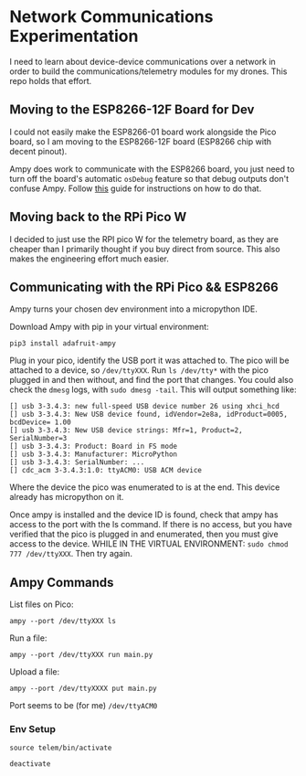 # Network Communications Experimentation

I need to learn about device-device communications over a network in order to build the communications/telemetry modules for my drones. This repo holds that effort.

## Moving to the ESP8266-12F Board for Dev

I could not easily make the ESP8266-01 board work alongside the Pico board, so I am moving to the ESP8266-12F board (ESP8266 chip with decent pinout). 

Ampy does work to communicate with the ESP8266 board, you just need to turn off the board's automatic `osDebug` feature so that debug outputs don't confuse Ampy. Follow [this](https://pythonforundergradengineers.com/upload-py-files-to-esp8266-running-micropython.html) guide for instructions on how to do that.  

## Moving back to the RPi Pico W

I decided to just use the RPI pico W for the telemetry board, as they are cheaper than I primarily thought if you buy direct from source. This also makes the engineering effort much easier.

## Communicating with the RPi Pico && ESP8266

Ampy turns your chosen dev environment into a micropython IDE. 

Download Ampy with pip in your virtual environment:

```
pip3 install adafruit-ampy
```

Plug in your pico, identify the USB port it was attached to. The pico will be attached to a device, so `/dev/ttyXXX`. Run `ls /dev/tty*` with the pico plugged in and then without, and find the port that changes. You could also check the `dmesg` logs, with `sudo dmesg -tail`. This will output something like:

```
[] usb 3-3.4.3: new full-speed USB device number 26 using xhci_hcd
[] usb 3-3.4.3: New USB device found, idVendor=2e8a, idProduct=0005, bcdDevice= 1.00
[] usb 3-3.4.3: New USB device strings: Mfr=1, Product=2, SerialNumber=3
[] usb 3-3.4.3: Product: Board in FS mode
[] usb 3-3.4.3: Manufacturer: MicroPython
[] usb 3-3.4.3: SerialNumber: ...
[] cdc_acm 3-3.4.3:1.0: ttyACM0: USB ACM device
```

Where the device the pico was enumerated to is at the end. This device already has micropython on it. 

Once ampy is installed and the device ID is found, check that ampy has access to the port with the ls command. If there is no access, but you have verified that the pico is plugged in and enumerated, then you must give access to the device. WHILE IN THE VIRTUAL ENVIRONMENT: `sudo chmod 777 /dev/ttyXXX`. Then try again.

## Ampy Commands


List files on Pico:

```
ampy --port /dev/ttyXXX ls
```

Run a file: 

```
ampy --port /dev/ttyXXX run main.py
```

Upload a file:

```
ampy --port /dev/ttyXXXX put main.py
```

Port seems to be (for me) `/dev/ttyACM0`

### Env Setup

```
source telem/bin/activate
```

```
deactivate
```
